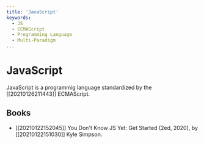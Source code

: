 ```yaml
---
title: 'JavaScript'
keywords:
  - JS
  - ECMAScript
  - Programming Language
  - Multi-Paradigm
...
```


# JavaScript
JavaScript is a programmig language standardized by the [[20210126211443]] ECMAScript.

## Books
  - [[20210122152045]] You Don't Know JS Yet: Get Started (2ed, 2020), by [[20210122151030]] Kyle Simpson.
